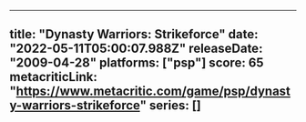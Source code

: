 
---
title: "Dynasty Warriors: Strikeforce"
date: "2022-05-11T05:00:07.988Z"
releaseDate: "2009-04-28"
platforms: ["psp"]
score: 65
metacriticLink: "https://www.metacritic.com/game/psp/dynasty-warriors-strikeforce"
series: []
---
